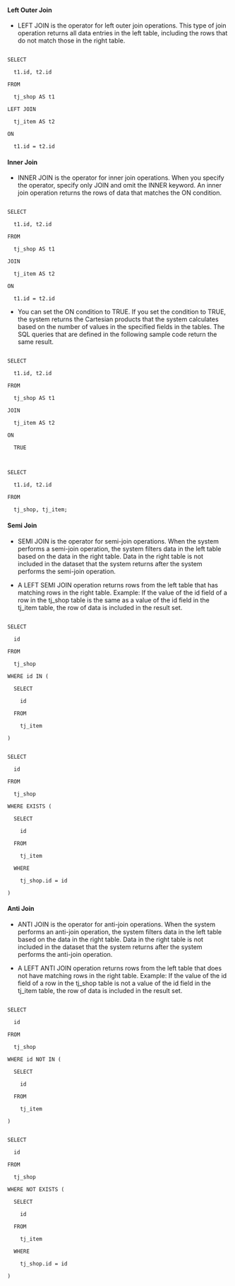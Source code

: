 #### Left Outer Join

* LEFT JOIN is the operator for left outer join operations. This type of join operation returns all data entries in the left table, including the rows that do not match those in the right table.

```

SELECT

  t1.id, t2.id

FROM

  tj_shop AS t1

LEFT JOIN

  tj_item AS t2

ON

  t1.id = t2.id

```



#### Inner Join

* INNER JOIN is the operator for inner join operations. When you specify the operator, specify only JOIN and omit the INNER keyword. An inner join operation returns the rows of data that matches the ON condition.

```

SELECT

  t1.id, t2.id

FROM

  tj_shop AS t1

JOIN

  tj_item AS t2

ON

  t1.id = t2.id

```



* You can set the ON condition to TRUE. If you set the condition to TRUE, the system returns the Cartesian products that the system calculates based on the number of values in the specified fields in the tables. The SQL queries that are defined in the following sample code return the same result.

```

SELECT

  t1.id, t2.id

FROM

  tj_shop AS t1

JOIN

  tj_item AS t2

ON

  TRUE



SELECT

  t1.id, t2.id

FROM

  tj_shop, tj_item;

```



#### Semi Join

* SEMI JOIN is the operator for semi-join operations. When the system performs a semi-join operation, the system filters data in the left table based on the data in the right table. Data in the right table is not included in the dataset that the system returns after the system performs the semi-join operation.

* A LEFT SEMI JOIN operation returns rows from the left table that has matching rows in the right table. Example: If the value of the id field of a row in the tj_shop table is the same as a value of the id field in the tj_item table, the row of data is included in the result set.



```

SELECT

  id

FROM

  tj_shop

WHERE id IN (

  SELECT

    id

  FROM

    tj_item

)

```



```

SELECT

  id

FROM

  tj_shop

WHERE EXISTS (

  SELECT

    id

  FROM

    tj_item

  WHERE

    tj_shop.id = id

)

```



#### Anti Join

* ANTI JOIN is the operator for anti-join operations. When the system performs an anti-join operation, the system filters data in the left table based on the data in the right table. Data in the right table is not included in the dataset that the system returns after the system performs the anti-join operation.

* A LEFT ANTI JOIN operation returns rows from the left table that does not have matching rows in the right table. Example: If the value of the id field of a row in the tj_shop table is not a value of the id field in the tj_item table, the row of data is included in the result set.



```

SELECT

  id

FROM

  tj_shop

WHERE id NOT IN (

  SELECT

    id

  FROM

    tj_item

)

```



```

SELECT

  id

FROM

  tj_shop

WHERE NOT EXISTS (

  SELECT

    id

  FROM

    tj_item

  WHERE

    tj_shop.id = id

)

```
